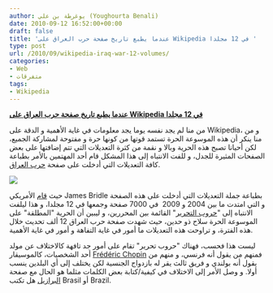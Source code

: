 ```yaml
---
author: يوغرطة بن علي (Youghourta Benali)
date: 2010-09-12 16:52:00+00:00
draft: false
title: 'عندما يطبع تاريخ صفحة حرب العراق على Wikipedia في 12 مجلدا '
type: post
url: /2010/09/wikipedia-iraq-war-12-volumes/
categories:
- Web
- متفرقات
tags:
- Wikipedia
---
```


**[عندما يطبع تاريخ صفحة حرب العراق على Wikipedia في 12 مجلدا](https://www.it-scoop.com/2010/09/wikipedia-iraq-war-12-volumes/)**


من منا لم يجد نفسه يوما يجد معلومات في غاية الأهمية و الدقة على Wikipedia، و من منا ينكر أن هذه الموسوعة الحرة تستمد قوتها من كونها حرة و مفتوحة لمشاركة الجميع، لكن أحيانا تصبح هذه الحرية وبالا و نقمة من كثرة التعديلات التي تتم إضافتها على بعض الصفحات المثيرة للجدل، و للفت الانتباه إلى هذا المشكل قام أحد المهتمين بالأمر بطباعة كافة التعديلات التي أدخلت على صفحة [حرب العراق](http://en.wikipedia.org/wiki/Iraq_War).

[![](http://farm5.static.flickr.com/4132/4963527724_185a17ef00_o.jpg )
](https://www.it-scoop.com/2010/09/wikipedia-iraq-war-12-volumes/)

حيث [قام](http://booktwo.org/notebook/wikipedia-historiography/) الأمريكي James Bridle بطباعة جملة التعديلات التي أدخلت على هذه الصفحة و التي امتدت ما بين 2004 و 2009  في 7000 صفحة وجمعها في 12 مجلدا، و هذا ليلفت الانتباه إلى "[حروب التحرير](https://secure.wikimedia.org/wikipedia/en/wiki/Wikipedia:Lamest_edit_wars)" القائمة بين المحررين، و ليبين أن الحرية "المطلقة" على الموسوعة الحرة سلاح ذو حدين، حيث شهدت صفحة حرب العراق 12 ألف تحديث خلال هذه الفترة، و تراوحت هذه التعديلات ما أمور في غاية التفاهة و أمور في غاية الأهمية.

ليست هذا فحسب، فهناك "حروب تحرير" تقام على أمور جد تافهة كالاختلاف عن مولد أحد الشخصيات، كالموسيقار [Frédéric Chopin](https://secure.wikimedia.org/wikipedia/en/wiki/Fr%C3%A9d%C3%A9ric_Chopin) فمنهم من يقول أنه فرنسي، و منهم من يقول أنه بولندي و فريق ثالث يقر له بازدواج الجنسية لكن يختلف إلى أي البلدين ينسب أولا. و وصل الأمر إلى الاختلاف في كيفية/كتابة بعض الكلمات مثلما هو الحال مع صفحة [البرازيل](https://secure.wikimedia.org/wikipedia/en/wiki/Brasil) هل تكتب Brasil أو Brazil.
